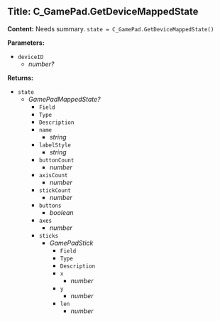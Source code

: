 ## Title: C_GamePad.GetDeviceMappedState

**Content:**
Needs summary.
`state = C_GamePad.GetDeviceMappedState()`

**Parameters:**
- `deviceID`
  - *number?*

**Returns:**
- `state`
  - *GamePadMappedState?*
    - `Field`
    - `Type`
    - `Description`
    - `name`
      - *string*
    - `labelStyle`
      - *string*
    - `buttonCount`
      - *number*
    - `axisCount`
      - *number*
    - `stickCount`
      - *number*
    - `buttons`
      - *boolean*
    - `axes`
      - *number*
    - `sticks`
      - *GamePadStick*
        - `Field`
        - `Type`
        - `Description`
        - `x`
          - *number*
        - `y`
          - *number*
        - `len`
          - *number*
